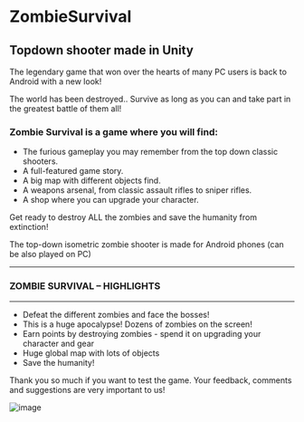 # ZombieSurvival
 ## Topdown shooter made in Unity

The legendary game that won over the hearts of many PC users is back to Android with a new look!

The world has been destroyed..
Survive as long as you can and take part in the greatest battle of them all!

### Zombie Survival is a game where you will find:

- The furious gameplay you may remember from the top down classic shooters.
- A full-featured game story.
- A big map with different objects find.
- A weapons arsenal, from classic assault rifles to sniper rifles.
- A shop where you can upgrade your character.

Get ready to destroy ALL the zombies and save the humanity from extinction!

The top-down isometric zombie shooter is made for Android phones (can be also played on PC)

---------------------------------------------------
### ZOMBIE SURVIVAL – HIGHLIGHTS
---------------------------------------------------
- Defeat the different zombies and face the bosses!
- This is a huge apocalypse! Dozens of zombies on the screen!
- Earn points by destroying zombies - spend it on upgrading your character and gear
- Huge global map with lots of objects
- Save the humanity!

Thank you so much if you want to test the game.
Your feedback, comments and suggestions are very important to us!

![image](https://user-images.githubusercontent.com/43883367/201317567-afc2eb16-7dbc-4384-9dce-652226c8ed5a.png)

